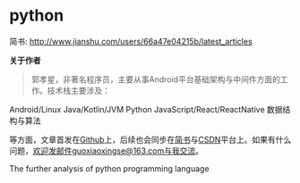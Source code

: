 # python

简书: http://www.jianshu.com/users/66a47e04215b/latest_articles

**关于作者**

>郭孝星，非著名程序员，主要从事Android平台基础架构与中间件方面的工作。技术栈主要涉及：

Android/Linux
Java/Kotlin/JVM
Python
JavaScript/React/ReactNative
数据结构与算法

等方面，文章首发在[Github](https://github.com/guoxiaoxing)上，后续也会同步在[简书](http://www.jianshu.com/users/66a47e04215b/latest_articles)与[CSDN](http://blog.csdn.net/allenwells)平台上。如果有什么问题，欢迎发邮件guoxiaoxingse@163.com与我交流。



The further analysis of python programming language
